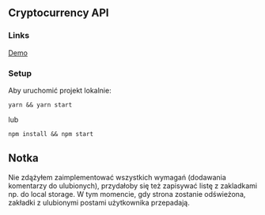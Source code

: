 ## Cryptocurrency API

### Links

[Demo](https://simple-blog-mbart13.netlify.app)

### Setup

Aby uruchomić projekt lokalnie:

```
yarn && yarn start
```

lub

```
npm install && npm start
```

## Notka

Nie zdążyłem zaimplementować wszystkich wymagań (dodawania komentarzy do ulubionych), przydałoby się też zapisywać listę z zakladkami np. do local storage. W tym momencie, gdy strona zostanie odświeżona, zakładki z ulubionymi postami użytkownika przepadają.
